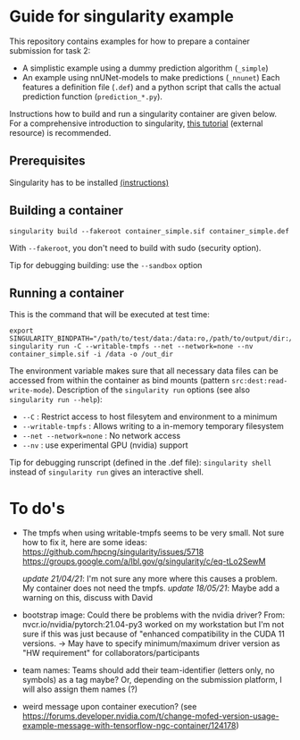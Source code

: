 # Guide for singularity example

This repository contains examples for how to prepare a container submission for task 2:
- A simplistic example using a dummy prediction algorithm (`_simple`)
- An example using nnUNet-models to make predictions (`_nnunet`)
Each features a definition file (`.def`) and a python script that calls the actual prediction function (`prediction_*.py`).

Instructions how to build and run a singularity container are given below. For a comprehensive introduction to singularity, [this tutorial](https://singularity-tutorial.github.io/) (external resource) is recommended.

## Prerequisites
Singularity has to be installed [(instructions)](https://sylabs.io/guides/3.7/user-guide/quick_start.html#quick-installation-steps)

## Building a container
```
singularity build --fakeroot container_simple.sif container_simple.def
```
With `--fakeroot`, you don't need to build with sudo (security option).

Tip for debugging building: use the `--sandbox` option

## Running a container
This is the command that will be executed at test time:
```
export SINGULARITY_BINDPATH="/path/to/test/data:/data:ro,/path/to/output/dir:/out_dir:rw"
singularity run -C --writable-tmpfs --net --network=none --nv container_simple.sif -i /data -o /out_dir
```
The environment variable makes sure that all necessary data files can be accessed from within the container as bind mounts (pattern `src:dest:read-write-mode`).
Description of the `singularity run` options (see also `singularity run --help`):
- `--C` : Restrict access to host filesytem and environment to a minimum
- `--writable-tmpfs` : Allows writing to a in-memory temporary filesystem
- `--net --network=none` : No network access
- `--nv` : use experimental GPU (nvidia) support

Tip for debugging runscript (defined in the .def file): `singularity shell` instead of `singularity run` gives an interactive shell.


# To do's
- The tmpfs when using writable-tmpfs seems to be very small. Not sure how to fix it, here are some ideas: 
  https://github.com/hpcng/singularity/issues/5718
  https://groups.google.com/a/lbl.gov/g/singularity/c/eq-tLo2SewM

  *update 21/04/21*: I'm not sure any more where this causes a problem. My container does not need the tmpfs.
  *update 18/05/21*: Maybe add a warning on this, discuss with David
- bootstrap image: Could there be problems with the nvidia driver? 
  From: nvcr.io/nvidia/pytorch:21.04-py3 worked on my workstation but I'm not sure if this was just because of "enhanced compatibility in the CUDA 11 versions.
  -> May have to specify minimum/maximum driver version as "HW requirement" for collaborators/participants
- team names: Teams  should add their team-identifier (letters only, no symbols) as a tag maybe? Or, depending on the submission platform, I will also assign them names (?)
- weird message upon container execution? (see https://forums.developer.nvidia.com/t/change-mofed-version-usage-example-message-with-tensorflow-ngc-container/124178)
